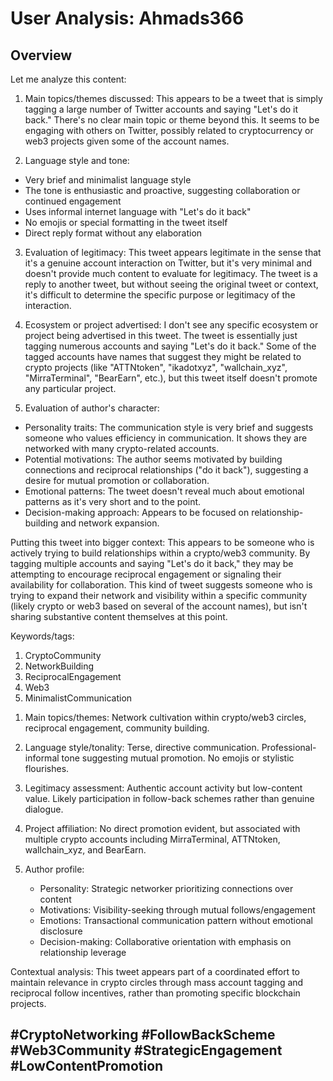 # User Analysis: Ahmads366

## Overview

<think>
Let me analyze this content:

1. Main topics/themes discussed:
This appears to be a tweet that is simply tagging a large number of Twitter accounts and saying "Let's do it back." There's no clear main topic or theme beyond this. It seems to be engaging with others on Twitter, possibly related to cryptocurrency or web3 projects given some of the account names.

2. Language style and tone:
- Very brief and minimalist language style
- The tone is enthusiastic and proactive, suggesting collaboration or continued engagement
- Uses informal internet language with "Let's do it back"
- No emojis or special formatting in the tweet itself
- Direct reply format without any elaboration

3. Evaluation of legitimacy:
This tweet appears legitimate in the sense that it's a genuine account interaction on Twitter, but it's very minimal and doesn't provide much content to evaluate for legitimacy. The tweet is a reply to another tweet, but without seeing the original tweet or context, it's difficult to determine the specific purpose or legitimacy of the interaction.

4. Ecosystem or project advertised:
I don't see any specific ecosystem or project being advertised in this tweet. The tweet is essentially just tagging numerous accounts and saying "Let's do it back." Some of the tagged accounts have names that suggest they might be related to crypto projects (like "ATTNtoken", "ikadotxyz", "wallchain_xyz", "MirraTerminal", "BearEarn", etc.), but this tweet itself doesn't promote any particular project.

5. Evaluation of author's character:
- Personality traits: The communication style is very brief and suggests someone who values efficiency in communication. It shows they are networked with many crypto-related accounts.
- Potential motivations: The author seems motivated by building connections and reciprocal relationships ("do it back"), suggesting a desire for mutual promotion or collaboration.
- Emotional patterns: The tweet doesn't reveal much about emotional patterns as it's very short and to the point.
- Decision-making approach: Appears to be focused on relationship-building and network expansion.

Putting this tweet into bigger context:
This appears to be someone who is actively trying to build relationships within a crypto/web3 community. By tagging multiple accounts and saying "Let's do it back," they may be attempting to encourage reciprocal engagement or signaling their availability for collaboration. This kind of tweet suggests someone who is trying to expand their network and visibility within a specific community (likely crypto or web3 based on several of the account names), but isn't sharing substantive content themselves at this point.

Keywords/tags:
1. CryptoCommunity
2. NetworkBuilding
3. ReciprocalEngagement
4. Web3
5. MinimalistCommunication
</think>

1. Main topics/themes: Network cultivation within crypto/web3 circles, reciprocal engagement, community building.

2. Language style/tonality: Terse, directive communication. Professional-informal tone suggesting mutual promotion. No emojis or stylistic flourishes.

3. Legitimacy assessment: Authentic account activity but low-content value. Likely participation in follow-back schemes rather than genuine dialogue.

4. Project affiliation: No direct promotion evident, but associated with multiple crypto accounts including MirraTerminal, ATTNtoken, wallchain_xyz, and BearEarn.

5. Author profile:
   - Personality: Strategic networker prioritizing connections over content
   - Motivations: Visibility-seeking through mutual follows/engagement
   - Emotions: Transactional communication pattern without emotional disclosure
   - Decision-making: Collaborative orientation with emphasis on relationship leverage

Contextual analysis: This tweet appears part of a coordinated effort to maintain relevance in crypto circles through mass account tagging and reciprocal follow incentives, rather than promoting specific blockchain projects.

#CryptoNetworking #FollowBackScheme #Web3Community #StrategicEngagement #LowContentPromotion
---
